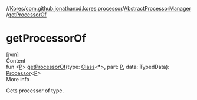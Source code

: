 //[Kores](../../index.md)/[com.github.jonathanxd.kores.processor](../index.md)/[AbstractProcessorManager](index.md)/[getProcessorOf](get-processor-of.md)



# getProcessorOf  
[jvm]  
Content  
fun <[P](get-processor-of.md)> [getProcessorOf](get-processor-of.md)(type: [Class](https://docs.oracle.com/javase/8/docs/api/java/lang/Class.html)<*>, part: [P](get-processor-of.md), data: TypedData): [Processor](../-processor/index.md)<[P](get-processor-of.md)>  
More info  


Gets processor of type.

  



